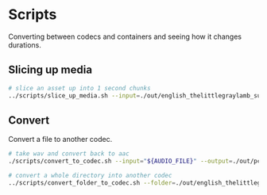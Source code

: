 # Scripts

Converting between codecs and containers and seeing how it changes durations.

## Slicing up media

```bash
# slice an asset up into 1 second chunks
../scripts/slice_up_media.sh --input=./out/english_thelittlegraylamb_sullivan_csm_64kb.wav --output=./out/english_thelittlegraylamb_sullivan_csm_64kb_1sec -s=01 --segments=268
```

## Convert

Convert a file to another codec.  

```sh
# take wav and convert back to aac
./scripts/convert_to_codec.sh --input="${AUDIO_FILE}" --output=./out/pcmtest.pcm --codec=pcm

# convert a whole directory into another codec
../scripts/convert_folder_to_codec.sh --folder=./out/english_thelittlegraylamb_sullivan_csm_64kb_1sec --output=./out/english_thelittlegraylamb_sullivan_csm_64kb_1sec_pcm --codec=pcm
```

